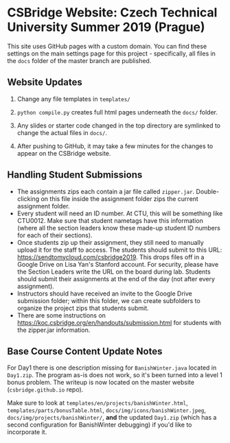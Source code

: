 # CSBridge Website: Czech Technical University Summer 2019 (Prague)

This site uses GitHub pages with a custom domain.  You can find these settings on the main settings page for this project - specifically, all files in the `docs` folder of the master branch are published.

## Website Updates

1. Change any file templates in ```templates/```

2. ```python compile.py``` creates full html pages underneath the ```docs/``` folder.

3. Any slides or starter code changed in the top directory are symlinked to change the actual files in ```docs/```.

4. After pushing to GitHub, it may take a few minutes for the changes to appear on the CSBridge website.


## Handling Student Submissions
- The assignments zips each contain a jar file called `zipper.jar`. Double-clicking on this file inside the assignment folder zips the current assignment folder.
- Every student will need an ID number. At CTU, this will be something like CTU0012. Make sure that student nametags have this information (where all the section leaders know these made-up student ID numbers for each of their sections).
- Once students zip up their assignment, they still need to manually upload it for the staff to access. The students should submit to this URL: https://sendtomycloud.com/csbridge2019.  This drops files off in a Google Drive on Lisa Yan's Stanford account.  For security, please have the Section Leaders write the URL on the board during lab.  Students should submit their assignments at the end of the day (not after every assignment).
- Instructors should have received an invite to the Google Drive submission folder; within this folder, we can create subfolders to organize the project zips that students submit.
- There are some instructions on https://koc.csbridge.org/en/handouts/submission.html for students with the zipper.jar information.


## Base Course Content Update Notes
For Day1 there is one description missing for `BanishWinter.java` located in `Day1.zip`. The program as-is does not work, so it's been turned into a level 1 bonus problem. The writeup is now located on the master website (`csbridge.github.io` repo).

Make sure to look at `templates/en/projects/banishWinter.html`, `templates/parts/bonusTable.html`, `docs/img/icons/banishWinter.jpeg`, `docs/img/projects/banishWinter/`, **and** the updated `Day1.zip` (which has a second configuration for BanishWinter debugging) if you'd like to incorporate it.